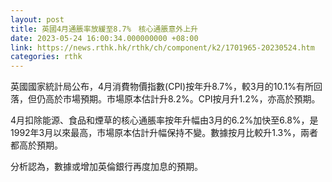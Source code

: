 ```yaml
---
layout: post
title: 英國4月通脹率放緩至8.7%　核心通脹意外上升
date: 2023-05-24 16:00:34.000000000 +08:00
link: https://news.rthk.hk/rthk/ch/component/k2/1701965-20230524.htm
categories: rthk
---
```


英國國家統計局公布，4月消費物價指數(CPI)按年升8.7%，較3月的10.1%有所回落，但仍高於市場預期。市場原本估計升8.2%。CPI按月升1.2%，亦高於預期。

4月扣除能源、食品和煙草的核心通脹率按年升幅由3月的6.2%加快至6.8%，是1992年3月以來最高，市場原本估計升幅保持不變。數據按月比較升1.3%，兩者都高於預期。

分析認為，數據或增加英倫銀行再度加息的預期。
